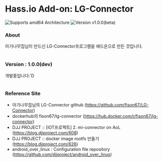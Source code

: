 # Hass.io Add-on: LG-Connector 

![Supports amd64 Architecture][amd64-shield]
![Version v1.0.0(beta)][version-shield]

### About
아기나무집님이 만드신 LG-Connector프로그램을 애드온으로 만든 것입니다.
<br><br>
### Version : 1.0.0(dev)
개발중입니다:'D
<br><br>
### Reference Site
- 아기나무집님의 LG-Connector github (https://github.com/fison67/LG-Connector)
- dockerhub의 fison67/lg-connector (https://hub.docker.com/r/fison67/lg-connector)
- DJJ PROJECT :: [IOT프로젝트] 2. mi-connector on AoL (https://blog.djjproject.com/608)<br>
- DJJ PROJECT :: docker image rootfs 만들기 (https://blog.djjproject.com/626)<br>
- android_over_linux : Configuration file repository (https://github.com/djjproject/android_over_linux)

[forum]: https://cafe.naver.com/koreassistant
[github]: https://github.com/HAKorea/addons
[issue]: https://github.com/zooil/wallpadRS485/issues
[aarch64-shield]: https://img.shields.io/badge/aarch64-yes-green.svg
[amd64-shield]: https://img.shields.io/badge/amd64-yes-green.svg
[armhf-shield]: https://img.shields.io/badge/armhf-yes-green.svg
[armv7-shield]: https://img.shields.io/badge/armv7-yes-green.svg
[i386-shield]: https://img.shields.io/badge/i386-yes-green.svg

[version-shield]: https://img.shields.io/badge/version-v1.0.0(beta)-orange.svg
